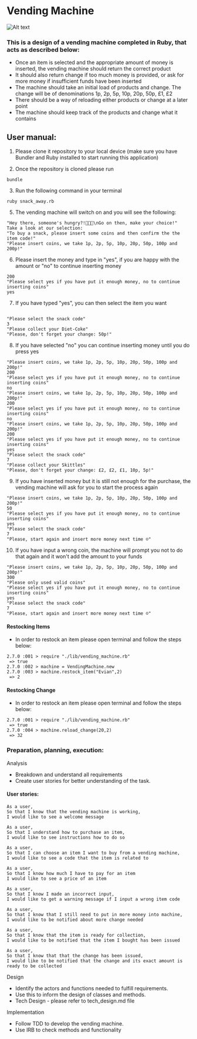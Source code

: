 # Vending Machine 

![Alt text](https://i.ibb.co/tKY9Qyr/9FPR1Vw.jpg)

### This is a design of a vending machine completed in Ruby, that acts as described below:

* Once an item is selected and the appropriate amount of money is inserted, the vending machine should return the correct product
* It should also return change if too much money is provided, or ask for more money if insufficient funds have been inserted
* The machine should take an initial load of products and change. The change will be of denominations 1p, 2p, 5p, 10p, 20p, 50p, £1, £2
* There should be a way of reloading either products or change at a later point
* The machine should keep track of the products and change what it contains

## User manual:

1) Please clone it repository to your local device (make sure you have Bundler and Ruby installed to start running this application)

2) Once the repository is cloned please run 

```
bundle
```

3) Run the following command in your terminal

```
ruby snack_away.rb
```


5) The vending machine will switch on and you will see the following:

```
"Hey there, someone's hungry?!🍫🍿🙈\nGo on then, make your choice!"
Take a look at our selection: 
"To buy a snack, please insert some coins and then confirm the the item code!"
"Please insert coins, we take 1p, 2p, 5p, 10p, 20p, 50p, 100p and 200p!"

```

6) Please insert the money and type in "yes", if you are happy with the amount or "no" to continue inserting money
```
200
"Please select yes if you have put it enough money, no to continue inserting coins"
yes
```


7) If you have typed "yes", you can then select the item you want
```

"Please select the snack code"
3
"Please collect your Diet-Coke"
"Please, don't forget your change: 50p!"
```


8) If you have selected "no" you can continue inserting money until you do press yes
```
"Please insert coins, we take 1p, 2p, 5p, 10p, 20p, 50p, 100p and 200p!"
200
"Please select yes if you have put it enough money, no to continue inserting coins"
no
"Please insert coins, we take 1p, 2p, 5p, 10p, 20p, 50p, 100p and 200p!"
200
"Please select yes if you have put it enough money, no to continue inserting coins"
no
"Please insert coins, we take 1p, 2p, 5p, 10p, 20p, 50p, 100p and 200p!"
200
"Please select yes if you have put it enough money, no to continue inserting coins"
yes
"Please select the snack code"
7
"Please collect your Skittles"
"Please, don't forget your change: £2, £2, £1, 10p, 5p!"
```

9) If you have inserted money but it is still not enough for the purchase, the vending machine will ask for you to start the process again
```
"Please insert coins, we take 1p, 2p, 5p, 10p, 20p, 50p, 100p and 200p!"
50
"Please select yes if you have put it enough money, no to continue inserting coins"
yes
"Please select the snack code"
7
"Please, start again and insert more money next time ☺️"
```

10) If you have input a wrong coin, the machine will prompt you not to do that again and it won't add the amount to your funds
```
"Please insert coins, we take 1p, 2p, 5p, 10p, 20p, 50p, 100p and 200p!"
300
"Please only used valid coins"
"Please select yes if you have put it enough money, no to continue inserting coins"
yes
"Please select the snack code"
7
"Please, start again and insert more money next time ☺️"
```


#### Restocking Items

* In order to restock an item please open terminal and follow the steps below: 
```
2.7.0 :001 > require "./lib/vending_machine.rb"
 => true 
2.7.0 :002 > machine = VendingMachine.new
2.7.0 :003 > machine.restock_item("Evian",2)
 => 2 
 ```
#### Restocking Change

* In order to restock an item please open terminal and follow the steps below: 

```
2.7.0 :001 > require "./lib/vending_machine.rb"
 => true 
2.7.0 :004 > machine.reload_change(20,2)
 => 32 
  ```
### Preparation, planning, execution:

Analysis
* Breakdown and understand all requirements
* Create user stories for better understanding of the task.

#### User stories:
```
As a user,
So that I know that the vending machine is working, 
I would like to see a welcome message
```

```
As a user,
So that I understand how to purchase an item, 
I would like to see instructions how to do so
```

```
As a user, 
So that I can choose an item I want to buy from a vending machine,
I would like to see a code that the item is related to
```

```
As a user,
So that I know how much I have to pay for an item 
I would like to see a price of an item
```

```
As a user,
So that I know I made an incorrect input,
I would like to get a warning message if I input a wrong item code
```

```
As a user, 
So that I know that I still need to put in more money into machine,
I would like to be notified about more change needed
```

```
As a user, 
So that I know that the item is ready for collection, 
I would like to be notified that the item I bought has been issued
```
```
As a user, 
So that I know that that the change has been issued, 
I would like to be notified that the change and its exact amount is ready to be collected
```

Design

* Identify the actors and functions needed to fulfill requirements.
* Use this to inform the design of classes and methods.
* Tech Design - please refer to tech_design.md file

Implementation

* Follow TDD to develop the vending machine.
* Use IRB to check methods and functionality




